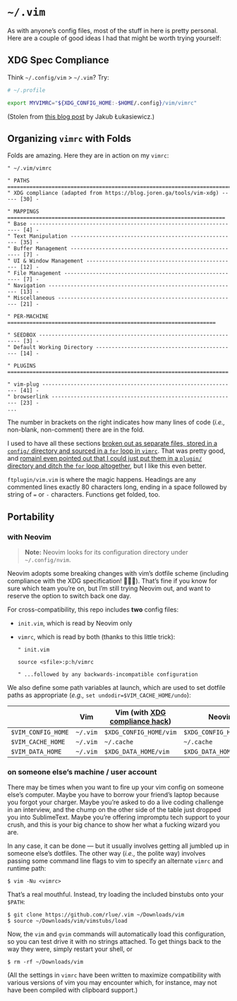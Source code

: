`~/.vim`
========

As with anyone’s config files, most of the stuff in here is pretty personal.
Here are a couple of good ideas I had that might be worth trying yourself:

XDG Spec Compliance
-------------------

Think `~/.config/vim` > `~/.vim`? Try:

```bash
# ~/.profile

export MYVIMRC="${XDG_CONFIG_HOME:-$HOME/.config}/vim/vimrc"
```

(Stolen from [this blog post][] by Jakub Łukasiewicz.)

Organizing `vimrc` with Folds
-----------------------------

Folds are amazing. Here they are in action on my `vimrc`:

```
" ~/.vim/vimrc

" PATHS ========================================================================
" XDG compliance (adapted from https://blog.joren.ga/tools/vim-xdg) ----- [30] -

" MAPPINGS =====================================================================
" Base ------------------------------------------------------------------- [4] -
" Text Manipulation ----------------------------------------------------- [35] -
" Buffer Management ------------------------------------------------------ [7] -
" UI & Window Management ------------------------------------------------ [12] -
" File Management -------------------------------------------------------- [7] -
" Navigation ------------------------------------------------------------ [13] -
" Miscellaneous --------------------------------------------------------- [21] -
                                                                                
" PER-MACHINE ==================================================================

" SEEDBOX ---------------------------------------------------------------- [3] -
" Default Working Directory --------------------------------------------- [14] -

" PLUGINS ======================================================================

" vim-plug -------------------------------------------------------------- [41] -
" browserlink ----------------------------------------------------------- [23] -
...
```

The number in brackets on the right indicates
how many lines of code (_i.e.,_ non-blank, non-comment) there are in the fold.

I used to have all these sections
[broken out as separate files, stored in a `config/` directory
and sourced in a `for` loop in `vimrc`][modularity].
That was pretty good, and [romainl even pointed out
that I could just put them in a `plugin/` directory
and ditch the `for` loop altogether][romainl],
but I like this even better. 

`ftplugin/vim.vim` is where the magic happens.
Headings are any commented lines exactly 80 characters long,
ending in a space followed by string of `=` or `-` characters.
Functions get folded, too.

Portability
-----------

### with Neovim

> **Note:** Neovim looks for its configuration directory under `~/.config/nvim`.

Neovim adopts some breaking changes with vim’s dotfile scheme
(including compliance with the XDG specification! 🎉🎉🎉).
That’s fine if you know for sure which team you’re on,
but I’m still trying Neovim out,
and want to reserve the option to switch back one day.

For cross-compatibility, this repo includes **two** config files:

* `init.vim`, which is read by Neovim only
* `vimrc`, which is read by both (thanks to this little trick):

  ```viml
  " init.vim

  source <sfile>:p:h/vimrc

  " ...followed by any backwards-incompatible configuration
  ```

We also define some path variables at launch,
which are used to set dotfile paths as appropriate
(_e.g.,_ `set undodir=$VIM_CACHE_HOME/undo`):

|                    | Vim      | Vim (with [XDG compliance hack](#xdg-spec-compliance)) | Neovim                  |
| ------------------ | -------- | ------------------------------------------------------ | ----------------------- |
| `$VIM_CONFIG_HOME` | `~/.vim` | `$XDG_CONFIG_HOME/vim`                                 | `$XDG_CONFIG_HOME/nvim` |
| `$VIM_CACHE_HOME`  | `~/.vim` | `~/.cache`                                             | `~/.cache`              |
| `$VIM_DATA_HOME`   | `~/.vim` | `$XDG_DATA_HOME/vim`                                   | `$XDG_DATA_HOME/nvim`   |

### on someone else’s machine / user account

There may be times when you want to fire up your vim config on someone else’s computer.
Maybe you have to borrow your friend’s laptop because you forgot your charger.
Maybe you’re asked to do a live coding challenge in an interview,
and the chump on the other side of the table just dropped you into SublimeText.
Maybe you’re offering impromptu tech support to your crush,
and this is your big chance to show her what a fucking wizard you are.

In any case, it can be done —
but it usually involves getting all jumbled up in someone else’s dotfiles.
The other way (_i.e.,_ the polite way) involves passing some command line flags to vim
to specify an alternate `vimrc` and runtime path:

```
$ vim -Nu <vimrc>
```

That’s a real mouthful. Instead, try loading the included binstubs onto your `$PATH`:

```
$ git clone https://github.com/rlue/.vim ~/Downloads/vim
$ source ~/Downloads/vim/vimstubs/load
```

Now, the `vim` and `gvim` commands will automatically load this configuration,
so you can test drive it with no strings attached.
To get things back to the way they were, simply restart your shell, or

```
$ rm -rf ~/Downloads/vim
```

(All the settings in `vimrc` have been written
to maximize compatibility with various versions of vim you may encounter
which, for instance, may not have been compiled with clipboard support.)

[modularity]: https://github.com/rlue/.vim/blob/4363cea2d762d895ee9e6b69acc2184fc0b9a597/README.md#modularity
[romainl]: https://www.reddit.com/r/vim/comments/6hz4il/two_good_ideas_for_your_vim_config_building_in/dj2ule0/
[this blog post]: https://blog.joren.ga/tools/vim-xdg
